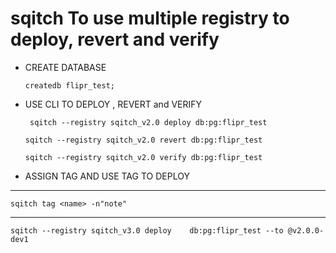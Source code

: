 # sqitch To use multiple registry to deploy, revert and verify 

- CREATE DATABASE
  ```
  createdb flipr_test;

  ```



- USE CLI TO DEPLOY , REVERT and VERIFY
  ```
   sqitch --registry sqitch_v2.0 deploy db:pg:flipr_test 
   ```

   ```
   sqitch --registry sqitch_v2.0 revert db:pg:flipr_test
   ``` 
   ```
   sqitch --registry sqitch_v2.0 verify db:pg:flipr_test

   ```

- ASSIGN TAG AND USE TAG TO DEPLOY 

----
   ```
   sqitch tag <name> -n"note"
   ```
----   
   ```
   sqitch --registry sqitch_v3.0 deploy    db:pg:flipr_test --to @v2.0.0-dev1 
   ```   